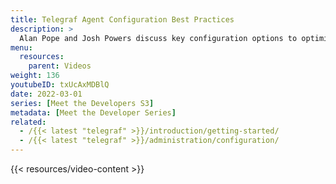 ```yaml
---
title: Telegraf Agent Configuration Best Practices
description: >
  Alan Pope and Josh Powers discuss key configuration options to optimize data ingest for Telegraf plugins.
menu:
  resources:
    parent: Videos
weight: 136
youtubeID: txUcAxMDBlQ
date: 2022-03-01
series: [Meet the Developers S3]
metadata: [Meet the Developer Series]
related: 
  - /{{< latest "telegraf" >}}/introduction/getting-started/
  - /{{< latest "telegraf" >}}/administration/configuration/
---
```


{{< resources/video-content >}}



